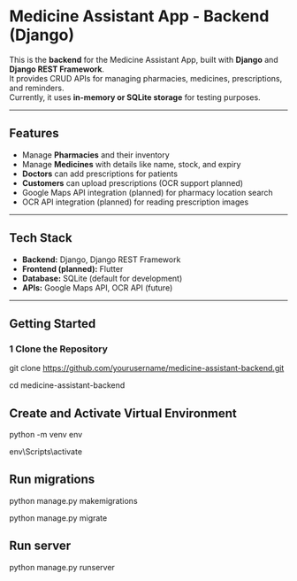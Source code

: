 # Medicine Assistant App - Backend (Django)

This is the **backend** for the Medicine Assistant App, built with **Django** and **Django REST Framework**.  
It provides CRUD APIs for managing pharmacies, medicines, prescriptions, and reminders.  
Currently, it uses **in-memory or SQLite storage** for testing purposes.

---

##  Features
- Manage **Pharmacies** and their inventory
- Manage **Medicines** with details like name, stock, and expiry
- **Doctors** can add prescriptions for patients
- **Customers** can upload prescriptions (OCR support planned)
- Google Maps API integration (planned) for pharmacy location search
- OCR API integration (planned) for reading prescription images

---

##  Tech Stack
- **Backend:** Django, Django REST Framework
- **Frontend (planned):** Flutter
- **Database:** SQLite (default for development)
- **APIs:** Google Maps API, OCR API (future)

---

##  Getting Started

### 1️ Clone the Repository

git clone https://github.com/yourusername/medicine-assistant-backend.git

cd medicine-assistant-backend


## Create and Activate Virtual Environment

python -m venv env

env\Scripts\activate

## Run migrations

python manage.py makemigrations

python manage.py migrate

## Run server

python manage.py runserver

